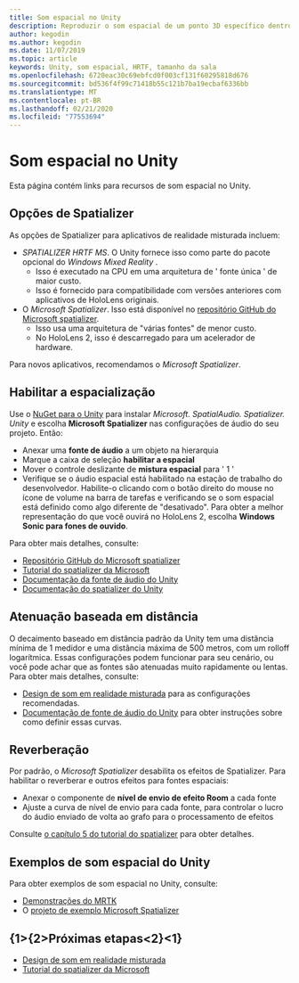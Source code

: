 ```yaml
---
title: Som espacial no Unity
description: Reproduzir o som espacial de um ponto 3D específico dentro de sua cena do Unity.
author: kegodin
ms.author: kegodin
ms.date: 11/07/2019
ms.topic: article
keywords: Unity, som espacial, HRTF, tamanho da sala
ms.openlocfilehash: 6720eac30c69ebfcd0f003cf131f60295818d676
ms.sourcegitcommit: bd536f4f99c71418b55c121b7ba19ecbaf6336bb
ms.translationtype: MT
ms.contentlocale: pt-BR
ms.lasthandoff: 02/21/2020
ms.locfileid: "77553694"
---
```

# <a name="spatial-sound-in-unity"></a>Som espacial no Unity

Esta página contém links para recursos de som espacial no Unity.

## <a name="spatializer-options"></a>Opções de Spatializer
As opções de Spatializer para aplicativos de realidade misturada incluem:
* *SPATIALIZER HRTF MS*. O Unity fornece isso como parte do pacote opcional do *Windows Mixed Reality* .
  * Isso é executado na CPU em uma arquitetura de ' fonte única ' de maior custo.
  * Isso é fornecido para compatibilidade com versões anteriores com aplicativos de HoloLens originais.
* O *Microsoft Spatializer*. Isso está disponível no [repositório GitHub do Microsoft spatializer](https://github.com/microsoft/spatialaudio-unity).
  * Isso usa uma arquitetura de "várias fontes" de menor custo.
  * No HoloLens 2, isso é descarregado para um acelerador de hardware.

Para novos aplicativos, recomendamos o *Microsoft Spatializer*.

## <a name="enable-spatialization"></a>Habilitar a espacialização

Use o [NuGet para o Unity](https://github.com/GlitchEnzo/NuGetForUnity/releases/latest) para instalar _Microsoft. SpatialAudio. Spatializer. Unity_ e escolha **Microsoft Spatializer** nas configurações de áudio do seu projeto. Então:
* Anexar uma **fonte de áudio** a um objeto na hierarquia
* Marque a caixa de seleção **habilitar a espacial**
* Mover o controle deslizante de **mistura espacial** para ' 1 '
* Verifique se o áudio espacial está habilitado na estação de trabalho do desenvolvedor. Habilite-o clicando com o botão direito do mouse no ícone de volume na barra de tarefas e verificando se o som espacial está definido como algo diferente de "desativado". Para obter a melhor representação do que você ouvirá no HoloLens 2, escolha **Windows Sonic para fones de ouvido**.

Para obter mais detalhes, consulte:
* [Repositório GitHub do Microsoft spatializer](https://github.com/microsoft/spatialaudio-unity)
* [Tutorial do spatializer da Microsoft](unity-spatial-audio-ch1.md)
* [Documentação da fonte de áudio do Unity](https://docs.unity3d.com/2019.3/Documentation/Manual/class-AudioSource.html)
* [Documentação do spatializer do Unity](https://docs.unity3d.com/Manual/VRAudioSpatializer.html)

## <a name="distance-based-attenuation"></a>Atenuação baseada em distância
O decaimento baseado em distância padrão da Unity tem uma distância mínima de 1 medidor e uma distância máxima de 500 metros, com um rolloff logarítmica. Essas configurações podem funcionar para seu cenário, ou você pode achar que as fontes são atenuadas muito rapidamente ou lentas. Para obter mais detalhes, consulte:
* [Design de som em realidade misturada](spatial-sound-design.md) para as configurações recomendadas.
* [Documentação de fonte de áudio do Unity](https://docs.unity3d.com/2019.3/Documentation/Manual/class-AudioSource.html) para obter instruções sobre como definir essas curvas.

## <a name="reverb"></a>Reverberação
Por padrão, o _Microsoft Spatializer_ desabilita os efeitos de Spatializer. Para habilitar o reverberar e outros efeitos para fontes espaciais:
* Anexar o componente de **nível de envio de efeito Room** a cada fonte
* Ajuste a curva de nível de envio para cada fonte, para controlar o lucro do áudio enviado de volta ao grafo para o processamento de efeitos

Consulte [o capítulo 5 do tutorial do spatializer](unity-spatial-audio-ch5.md) para obter detalhes.

## <a name="unity-spatial-sound-examples"></a>Exemplos de som espacial do Unity
Para obter exemplos de som espacial no Unity, consulte:
* [Demonstrações do MRTK](https://github.com/microsoft/MixedRealityToolkit-Unity/tree/mrtk_release/Assets/MixedRealityToolkit.Examples/Demos/Audio)
* O [projeto de exemplo Microsoft Spatializer](https://github.com/microsoft/spatialaudio-unity/tree/master/Samples/MicrosoftSpatializerSample)

## <a name="next-steps"></a>{1&gt;{2&gt;Próximas etapas&lt;2}&lt;1}
* [Design de som em realidade misturada](spatial-sound-design.md)
* [Tutorial do spatializer da Microsoft](unity-spatial-audio-ch1.md)


